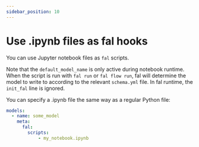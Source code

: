 ```yaml
---
sidebar_position: 10
---
```


# Use .ipynb files as fal hooks 

You can use Jupyter notebook files as `fal` scripts.

Note that the `default_model_name` is only active during notebook runtime. When the script is run with `fal run` or `fal flow run`, fal will determine the model to write to according to the relevant `schema.yml` file. In fal runtime, the `init_fal` line is ignored. 

You can specify a .ipynb file the same way as a regular Python file:

```yaml
models:
  - name: some_model
    meta:
      fal:
        scripts:
            - my_notebook.ipynb
```
